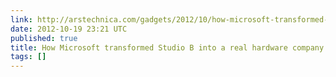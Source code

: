 ```yaml
---
link: http://arstechnica.com/gadgets/2012/10/how-microsoft-transformed-studio-b-into-a-real-hardware-company/
date: 2012-10-19 23:21 UTC
published: true
title: How Microsoft transformed Studio B into a real hardware company | Ars Technica
tags: []
---
```



